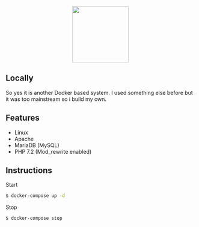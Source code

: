 <center><img src="https://cdn.rawgit.com/MrGKanev/locally/master/img/server.svg" height="150"></center>

## Locally
So yes it is another Docker based system. I used something else before but it was too mainstream so i build my own. 
## Features
- Linux 
- Apache
- MariaDB (MySQL) 
- PHP 7.2 (Mod_rewrite enabled)

## Instructions

Start
```bash
$ docker-compose up -d
```

Stop
```bash
$ docker-compose stop
```

